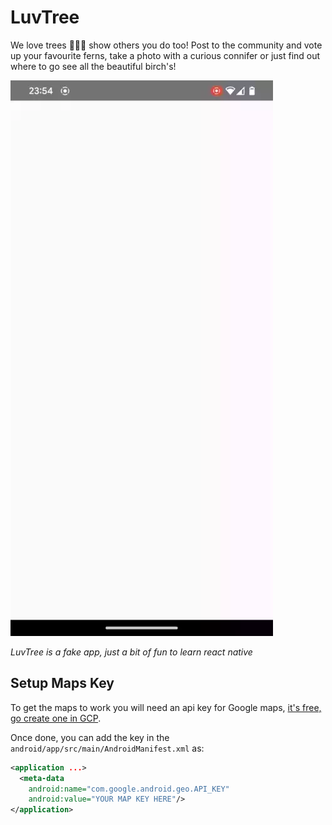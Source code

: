 # LuvTree

We love trees 🌲🌳🌴 show others you do too! Post to the community and vote up your favourite ferns, take a photo with
a curious connifer or just find out where to go see all the beautiful birch's!

![Alllrigh-tree Then!](preview.webp)

_LuvTree is a fake app, just a bit of fun to learn react native_

## Setup Maps Key

To get the maps to work you will need an api key for Google maps,
[it's free, go create one in GCP](https://console.cloud.google.com/apis/library).

Once done, you can add the key in the `android/app/src/main/AndroidManifest.xml` as:

```xml
<application ...>
  <meta-data
    android:name="com.google.android.geo.API_KEY"
    android:value="YOUR MAP KEY HERE"/>
</application>
```

